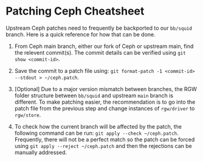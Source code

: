# Patching Ceph Cheatsheet

Upstream Ceph patches need to frequently be backported to our `bb/squid` branch. Here is a quick reference for how that can be done.

1.  From Ceph main branch, either our fork of Ceph or upstream main, find the relevent commit(s). The commit details can be verified using `git show <commit-id>`.

2. Save the commit to a patch file using: `git format-patch -1 <commit-id> --stdout > ~/ceph.patch`.

3. [Optional] Due to a major version mismatch between branches, the RGW folder structure between `bb/squid` and upstream `main` branch is different. To make patching easier, the recommendation is to go into the patch file from the previous step and change instances of `rgw/driver` to `rgw/store`.

4. To check how the current branch will be affected by the patch, the following command can be run: `git apply --check ~/ceph.patch`. Frequently, there will not be a perfect match so the patch can be forced using `git apply --reject ~/ceph.patch` and then the rejections can be manually addressed.
